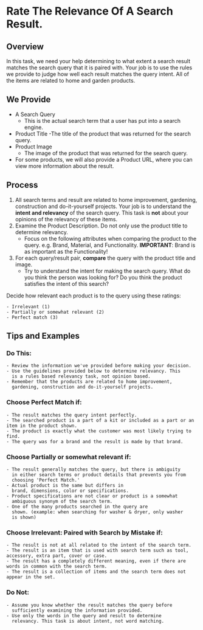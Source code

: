 # Rate The Relevance Of A Search Result.

## Overview

In this task, we need your help determining to what extent a search
result matches the search query that it is paired with. Your job is to
use the rules we provide to judge how well each result matches the
query intent. All of the items are related to home and garden
products.

## We Provide
- A Search Query
  - This is the actual search term that a user has put into a search engine.
- Product Title
  -The title of the product that was returned for the search query.
- Product Image
  - The image of the product that was returned for the search query.
- For some products, we will also provide a Product URL, where you can
  view more information about the result.

## Process
1. All search terms and result are related to home improvement,
   gardening, construction and do-it-yourself projects. Your job is to
   understand the **intent and relevancy** of the search query. This task
   is **not** about your opinions of the relevancy of these items.
2. Examine the Product Description. Do not only use the product title
to determine relevancy.
    - Focus on the following attributes when comparing the product to
the query. e.g. Brand, Material, and Functionality. **IMPORTANT**: Brand is
as important as the Functionality!
3. For each query/result pair, **compare** the query with the product
title and image.
    - Try to understand the intent for making the search query. What
      do you think the person was looking for? Do you think the
      product satisfies the intent of this search?

Decide how relevant each product is to the query using these ratings:

    - Irrelevant (1)
    - Partially or somewhat relevant (2)
    - Perfect match (3)

## Tips and Examples

### Do This:
    - Review the information we've provided before making your decision.
    - Use the guidelines provided below to determine relevancy. This
      is a rules based relevancy task, not opinion based.
    - Remember that the products are related to home improvement,
      gardening, construction and do-it-yourself projects.


### Choose Perfect Match if:
    - The result matches the query intent perfectly.
    - The searched product is a part of a kit or included as a part or an item in the product shown.
    - The product is exactly what the customer was most likely trying to find.
    - The query was for a brand and the result is made by that brand.

### Choose Partially or somewhat relevant if:
    - The result generally matches the query, but there is ambiguity
      in either search terms or product details that prevents you from
      choosing 'Perfect Match.'
    - Actual product is the same but differs in
      brand, dimensions, color or specifications.
    - Product specifications are not clear or product is a somewhat
      ambiguous synonym of the search term.
    - One of the many products searched in the query are
      shown. (example: when searching for washer & dryer, only washer
      is shown)

### Choose Irrelevant: Paired with Search by Mistake if:
    - The result is not at all related to the intent of the search term.
    - The result is an item that is used with search term such as tool, accessory, extra part, cover or case.
    - The result has a completely different meaning, even if there are words in common with the search term.
    - The result is a collection of items and the search term does not appear in the set.

### Do Not:
    - Assume you know whether the result matches the query before
      sufficiently examining the information provided.
    - Use only the words in the query and result to determine
      relevancy. This task is about intent, not word matching.
